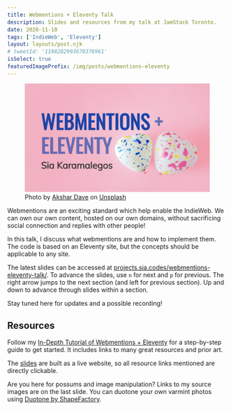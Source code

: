 ```yaml
---
title: Webmentions + Eleventy Talk
description: Slides and resources from my talk at JamStack Toronto.
date: 2020-11-10
tags: ['IndieWeb', 'Eleventy']
layout: layouts/post.njk
# tweetId: '1198282993678376961'
isSelect: true
featuredImagePrefix: /img/posts/webmentions-eleventy
---
```


<figure>
  <img src="/img/posts/webmentions-eleventy_1360.jpg"
    alt="two heart-shaped balloons">
  <figcaption>Photo by <a href="https://unsplash.com/@akshar_dave?utm_source=unsplash&amp;utm_medium=referral&amp;utm_content=creditCopyText">Akshar Dave</a> on <a href="https://unsplash.com/?utm_source=unsplash&utm_medium=referral&utm_content=creditCopyText">Unsplash</a></figcaption>
</figure>

Webmentions are an exciting standard which help enable the IndieWeb. We can own our own content, hosted on our own domains, without sacrificing social connection and replies with other people!

In this talk, I discuss what webmentions are and how to implement them. The code is based on an Eleventy site, but the concepts should be applicable to any site.

The latest slides can be accessed at [projects.sia.codes/webmentions-eleventy-talk/](https://projects.sia.codes/webmentions-eleventy-talk/#/). To advance the slides, use `n` for next and `p` for previous. The right arrow jumps to the next section (and left for previous section). Up and down to advance through slides within a section.

Stay tuned here for updates and a possible recording!

## Resources

Follow my [In-Depth Tutorial of Webmentions + Eleventy](https://sia.codes/posts/webmentions-eleventy-in-depth/) for a step-by-step guide to get started. It includes links to many great resources and prior art.

The [slides](https://projects.sia.codes/webmentions-eleventy-talk/#/) are built as a live website, so all resource links mentioned are directly clickable.

Are you here for possums and image manipulation? Links to my source images are on the last slide. You can duotone your own varmint photos using [Duotone by ShapeFactory](https://duotone.shapefactory.co/).
